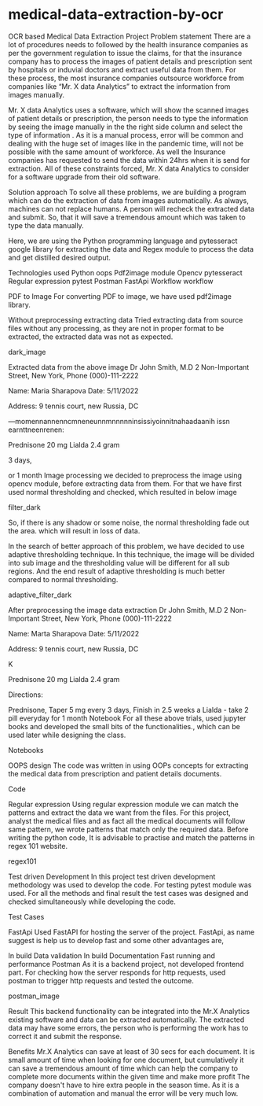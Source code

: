 # medical-data-extraction-by-ocr
OCR based Medical Data Extraction Project
Problem statement
There are a lot of procedures needs to followed by the health insurance companies as per the government regulation to issue the claims, for that the insurance company has to process the images of patient details and prescription sent by hospitals or induvial doctors and extract useful data from them. For these process, the most insurance companies outsource workforce from companies like “Mr. X data Analytics” to extract the information from images manually.

Mr. X data Analytics uses a software, which will show the scanned images of patient details or prescription, the person needs to type the information by seeing the image manually in the the right side column and select the type of information . As it is a manual process, error will be common and dealing with the huge set of images like in the pandemic time, will not be possible with the same amount of workforce. As well the Insurance companies has requested to send the data within 24hrs when it is send for extraction. All of these constraints forced, Mr. X data Analytics to consider for a software upgrade from their old software.

Solution approach
To solve all these problems, we are building a program which can do the extraction of data from images automatically. As always, machines can not replace humans. A person will recheck the extracted data and submit. So, that it will save a tremendous amount which was taken to type the data manually.

Here, we are using the Python programming language and pytesseract google library for extracting the data and Regex module to process the data and get distilled desired output.

Technologies used
Python
oops
Pdf2image module
Opencv
pytesseract
Regular expression
pytest
Postman
FastApi
Workflow
workflow

PDF to Image
For converting PDF to image, we have used pdf2image library.

Without preprocessing extracting data
Tried extracting data from source files without any processing, as they are not in proper format to be extracted, the extracted data was not as expected.

dark_image

Extracted data from the above image
  Dr John Smith, M.D
  2 Non-Important Street,
  New York, Phone (000)-111-2222

  Name: Maria Sharapova Date: 5/11/2022

  Address: 9 tennis court, new Russia, DC

  —momennannenncmneneunnmnnnnninsissiyoinnitnahaadaanih issn earnttneenrenen:

  Prednisone 20 mg
  Lialda 2.4 gram

  3 days,

  or 1 month
Image processing
we decided to preprocess the image using opencv module, before extracting data from them. For that we have first used normal thresholding and checked, which resulted in below image

filter_dark

So, if there is any shadow or some noise, the normal thresholding fade out the area. which will result in loss of data.

In the search of better approach of this problem, we have decided to use adaptive thresholding technique. In this technique, the image will be divided into sub image and the thresholding value will be different for all sub regions. And the end result of adaptive thresholding is much better compared to normal thresholding.

adaptive_filter_dark

After preprocessing the image data extraction
  Dr John Smith, M.D
  2 Non-Important Street,
  New York, Phone (000)-111-2222
  
  Name: Marta Sharapova Date: 5/11/2022
  
  Address: 9 tennis court, new Russia, DC
  
  K
  
  Prednisone 20 mg
  Lialda 2.4 gram
  
  Directions:
  
  Prednisone, Taper 5 mg every 3 days,
  Finish in 2.5 weeks a
  Lialda - take 2 pill everyday for 1 month
Notebook
For all these above trials, used jupyter books and developed the small bits of the functionalities., which can be used later while designing the class.

Notebooks

OOPS design
The code was written in using OOPs concepts for extracting the medical data from prescription and patient details documents.

Code

Regular expression
Using regular expression module we can match the patterns and extract the data we want from the files. For this project, analyst the medical files and as fact all the medical documents will follow same pattern, we wrote patterns that match only the required data. Before writing the python code, It is advisable to practise and match the patterns in regex 101 website.

regex101

Test driven Development
In this project test driven development methodology was used to develop the code. For testing pytest module was used. For all the methods and final result the test cases was designed and checked simultaneously while developing the code.

Test Cases

FastApi
Used FastAPI for hosting the server of the project. FastApi, as name suggest is help us to develop fast and some other advantages are,

In build Data validation
In build Documentation
Fast running and performance
Postman
As it is a backend project, not developed frontend part. For checking how the server responds for http requests, used postman to trigger http requests and tested the outcome.

postman_image

Result
This backend functionality can be integrated into the Mr.X Analytics existing software and data can be extracted automatically. The extracted data may have some errors, the person who is performing the work has to correct it and submit the response.

Benefits
Mr.X Analytics can save at least of 30 secs for each document. It is small amount of time when looking for one document, but cumulatively it can save a tremendous amount of time which can help the company to complete more documents within the given time and make more profit
The company doesn't have to hire extra people in the season time.
As it is a combination of automation and manual the error will be very much low.
